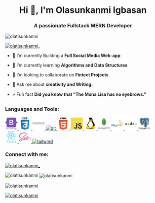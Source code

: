 <h1 align="center">Hi 👋, I'm Olasunkanmi Igbasan</h1>
<h3 align="center">A passionate Fullstack MERN Developer</h3>

<p align="left"> <img src="https://komarev.com/ghpvc/?username=olatisunkanmi&label=Profile%20views&color=0e75b6&style=flat" alt="olatisunkanmi" /> </p>



<p align="left"> <a href="https://twitter.com/olatisunkanmi_" target="blank"><img src="https://img.shields.io/twitter/follow/olatisunkanmi_?logo=twitter&style=for-the-badge" alt="olatisunkanmi_" /></a> </p>

- 🔭 I’m currently Building a **Full Social Media Web-app**

- 👻 I’m currently learning **Algorithms and Data Structures**

- 👯 I’m looking to collaborate on **Fintect Projects**

- 💬 Ask me about **creativity and Writing.**

- ⚡ Fun fact **Did you know that "The Mona Lisa has no eyebrows."**

<!-- STack and Tools -->

<h3 align="left">Languages and Tools:</h3>
<p align="left"> <a href="https://getbootstrap.com" target="_blank" rel="noreferrer"> <img src="https://raw.githubusercontent.com/devicons/devicon/master/icons/bootstrap/bootstrap-plain-wordmark.svg" alt="bootstrap" width="40" height="40"/> </a> <a href="https://www.w3schools.com/css/" target="_blank" rel="noreferrer"> <img src="https://raw.githubusercontent.com/devicons/devicon/master/icons/css3/css3-original-wordmark.svg" alt="css3" width="40" height="40"/> </a> <a href="https://expressjs.com" target="_blank" rel="noreferrer"> <img src="https://raw.githubusercontent.com/devicons/devicon/master/icons/express/express-original-wordmark.svg" alt="express" width="40" height="40"/> </a> <a href="https://git-scm.com/" target="_blank" rel="noreferrer"> <img src="https://www.vectorlogo.zone/logos/git-scm/git-scm-icon.svg" alt="git" width="40" height="40"/> </a> <a href="https://www.w3.org/html/" target="_blank" rel="noreferrer"> <img src="https://raw.githubusercontent.com/devicons/devicon/master/icons/html5/html5-original-wordmark.svg" alt="html5" width="40" height="40"/> </a> <a href="https://developer.mozilla.org/en-US/docs/Web/JavaScript" target="_blank" rel="noreferrer"> <img src="https://raw.githubusercontent.com/devicons/devicon/master/icons/javascript/javascript-original.svg" alt="javascript" width="40" height="40"/> </a> <a href="https://www.linux.org/" target="_blank" rel="noreferrer"> <img src="https://raw.githubusercontent.com/devicons/devicon/master/icons/linux/linux-original.svg" alt="linux" width="40" height="40"/> </a> <a href="https://www.mongodb.com/" target="_blank" rel="noreferrer"> <img src="https://raw.githubusercontent.com/devicons/devicon/master/icons/mongodb/mongodb-original-wordmark.svg" alt="mongodb" width="40" height="40"/> </a> <a href="https://www.mysql.com/" target="_blank" rel="noreferrer"> <img src="https://raw.githubusercontent.com/devicons/devicon/master/icons/mysql/mysql-original-wordmark.svg" alt="mysql" width="40" height="40"/> </a> <a href="https://nodejs.org" target="_blank" rel="noreferrer"> <img src="https://raw.githubusercontent.com/devicons/devicon/master/icons/nodejs/nodejs-original-wordmark.svg" alt="nodejs" width="40" height="40"/> </a> <a href="https://www.postgresql.org" target="_blank" rel="noreferrer"> <img src="https://raw.githubusercontent.com/devicons/devicon/master/icons/postgresql/postgresql-original-wordmark.svg" alt="postgresql" width="40" height="40"/> </a> <a href="https://reactjs.org/" target="_blank" rel="noreferrer"> <img src="https://raw.githubusercontent.com/devicons/devicon/master/icons/react/react-original-wordmark.svg" alt="react" width="40" height="40"/> </a> <a href="https://sass-lang.com" target="_blank" rel="noreferrer"> <img src="https://raw.githubusercontent.com/devicons/devicon/master/icons/sass/sass-original.svg" alt="sass" width="40" height="40"/> </a> <a href="https://tailwindcss.com/" target="_blank" rel="noreferrer"> <img src="https://www.vectorlogo.zone/logos/tailwindcss/tailwindcss-icon.svg" alt="tailwind" width="40" height="40"/> </a> </p>

<h3 align="left">Connect with me:</h3>

<p align="left">
<a href="https://twitter.com/olatisunkanmi_" target="blank"><img align="center" src="https://raw.githubusercontent.com/rahuldkjain/github-profile-readme-generator/master/src/images/icons/Social/twitter.svg" alt="olatisunkanmi_" height="30" width="40" /></a>
</p>

<p><img align="left" src="https://github-readme-stats.vercel.app/api/top-langs?username=olatisunkanmi&show_icons=true&locale=en&layout=compact" alt="olatisunkanmi" /></p>

<p>&nbsp;<img align="center" src="https://github-readme-stats.vercel.app/api?username=olatisunkanmi&show_icons=true&locale=en" alt="olatisunkanmi" /></p>

<p><img align="center" src="https://github-readme-streak-stats.herokuapp.com/?user=olatisunkanmi&" alt="olatisunkanmi" /></p>

<p align="left"> <a href="https://github.com/ryo-ma/github-profile-trophy"><img src="https://github-profile-trophy.vercel.app/?username=olatisunkanmi" alt="olatisunkanmi" /></a> </p>

